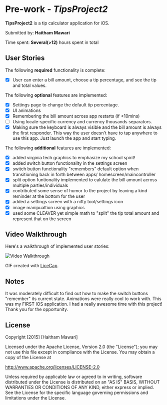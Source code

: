 # Pre-work - *TipsProject2*

**TipsProject2** is a tip calculator application for iOS.

Submitted by: **Haitham Mawari**

Time spent: **Several(>12)** hours spent in total

## User Stories

The following **required** functionality is complete:
* [x] User can enter a bill amount, choose a tip percentage, and see the tip and total values.

The following **optional** features are implemented:
* [x] Settings page to change the default tip percentage.
* [x] UI animations
* [x] Remembering the bill amount across app restarts (if <10mins)
* [ ] Using locale-specific currency and currency thousands separators.
* [x] Making sure the keyboard is always visible and the bill amount is always the first responder. This way the user doesn't have to tap anywhere to use this app. Just launch the app and start typing.

The following **additional** features are implemented:
- [x] added virginia tech graphics to emphasize my school spirit!
- [x] added switch button functionality in the settings screen
- [x] switch button functionality "remembers" default option when transitioning back in forth between apps/ homescreen/maincontroller
- [x] split option funtionality implemented to calulate the bill amount across multiple parties/individuals
- [x] contributed some sense of humor to the project by leaving a kind reminder at the bottom for the user
- [x] added a settings screen with a nifty tool/settings icon
- [x] image manipualtion using graphics 
- [x] used some CLEAVER yet simple math to "split" the tip total amount and represent that on the screen

## Video Walkthrough 

Here's a walkthrough of implemented user stories:


<img src='http://i.imgur.com/57YY0bY.gif' title='Video Walkthrough' width='' alt='Video Walkthrough' />

GIF created with [LiceCap](http://www.cockos.com/licecap/).

## Notes

It was moderately difficult to find out how to make the switch buttons "remember" its current state. 
Animations were really cool to work with. This was my FIRST IOS application. I had a really awesome time with this project! Thank you for the opportunity.


## License

Copyright [2015] [Haitham Mawari]

Licensed under the Apache License, Version 2.0 (the "License");
you may not use this file except in compliance with the License.
You may obtain a copy of the License at

http://www.apache.org/licenses/LICENSE-2.0

Unless required by applicable law or agreed to in writing, software
distributed under the License is distributed on an "AS IS" BASIS,
WITHOUT WARRANTIES OR CONDITIONS OF ANY KIND, either express or implied.
See the License for the specific language governing permissions and
limitations under the License.